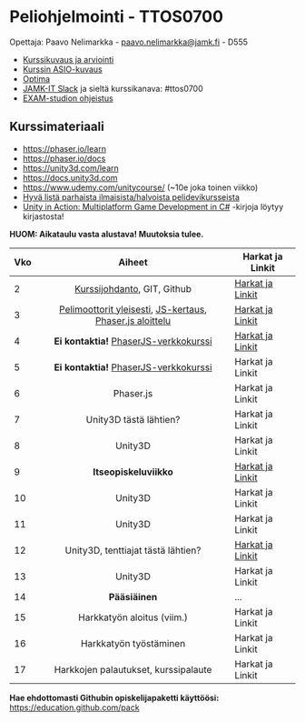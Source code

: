 # Peliohjelmointi - TTOS0700

Opettaja: Paavo Nelimarkka - paavo.nelimarkka@jamk.fi - D555

- [Kurssikuvaus ja arviointi](https://github.com/JAMK-IT/TTOS0700-peliohjelmointi/wiki/kurssikuvaus)
- [Kurssin ASIO-kuvaus](https://asio.jamk.fi/pls/asio/asio_ectskuv1.kurssin_ks?ktun=TTOS0700&knro=&noclose=%20&lan=f)
- [Optima](https://optima.jamk.fi)
- [JAMK-IT Slack](https://jamk-it.slack.com) ja sieltä kurssikanava: #ttos0700
- [EXAM-studion ohjeistus](http://oppimateriaalit.jamk.fi/examstudio/)

## Kurssimateriaali

- https://phaser.io/learn
- https://phaser.io/docs
- https://unity3d.com/learn
- https://docs.unity3d.com
- https://www.udemy.com/unitycourse/ (~10e joka toinen viikko)
- [Hyvä listä parhaista ilmaisista/halvoista pelidevikursseista](https://www.reddit.com/r/gamedev/comments/74uu6a/i_made_an_evergreen_list_of_the_best_game_dev/)
- [Unity in Action: Multiplatform Game Development in C#](https://www.amazon.com/Unity-Action-Multiplatform-game-development/dp/1617294969) -kirjoja löytyy kirjastosta!

**HUOM: Aikataulu vasta alustava! Muutoksia tulee.**

| Vko | Aiheet | Harkat ja Linkit |
|:--------|:----------:|---------|
| 2 | [Kurssijohdanto](https://docs.google.com/presentation/d/1cPEgvVs9oXw9jk1cfYccheN6dSjRImRP_7rU2XETyTU/edit?usp=sharing), GIT, Github | [Harkat ja Linkit](https://github.com/JAMK-IT/TTOS0700-peliohjelmointi/wiki/harkat-vko2) |
| 3 | [Pelimoottorit yleisesti](https://docs.google.com/presentation/d/1TZtzhRHBWhjZ9yYc5ufRXX33tV1CSFO7UuUEDOo6DQs/edit?usp=sharing), [JS-kertaus](https://www.codecademy.com/learn/introduction-to-javascript), [Phaser.js aloittelu](https://phaser.io/tutorials/making-your-first-phaser-game) | [Harkat ja Linkit](https://github.com/JAMK-IT/TTOS0700-peliohjelmointi/wiki/harkat-vko3) |
| 4 | **Ei kontaktia!** [PhaserJS-verkkokurssi](https://www.udemy.com/making-games-with-phaser) | [Harkat ja Linkit](https://github.com/JAMK-IT/TTOS0700-peliohjelmointi/wiki/harkat-vko4) |
| 5 | **Ei kontaktia!** [PhaserJS-verkkokurssi](https://www.udemy.com/making-games-with-phaser) | Harkat ja Linkit |
| 6 | Phaser.js | Harkat ja Linkit |
| 7 | Unity3D tästä lähtien? | Harkat ja Linkit |
| 8 | Unity3D | Harkat ja Linkit |
| 9 | **Itseopiskeluviikko** | [Harkat ja Linkit]() |
| 10 | Unity3D | Harkat ja Linkit |
| 11 | Unity3D | Harkat ja Linkit |
| 12 | Unity3D, tenttiajat tästä lähtien? | [Harkat ja Linkit]() |
| 13 | Unity3D | Harkat ja Linkit |
| 14 | **Pääsiäinen** | ... |
| 15 | Harkkatyön aloitus (viim.) | Harkat ja Linkit |
| 16 | Harkkatyön työstäminen | Harkat ja Linkit |
| 17 | Harkkojen palautukset, kurssipalaute | Harkat ja Linkit |


**Hae ehdottomasti Githubin opiskelijapaketti käyttöösi:** https://education.github.com/pack
